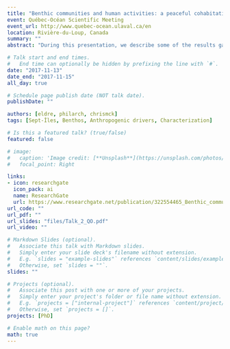 ```yaml
---
title: "Benthic communities and human activities: a peaceful cohabitation?"
event: Québec-Océan Scientific Meeting
event_url: http://www.quebec-ocean.ulaval.ca/en
location: Rivière-du-Loup, Canada
summary: ""
abstract: "During this presentation, we describe some of the results gathered during the 2017 campaign at Sept-Îles."

# Talk start and end times.
#   End time can optionally be hidden by prefixing the line with `#`.
date: "2017-11-13"
date_end: "2017-11-15"
all_day: true

# Schedule page publish date (NOT talk date).
publishDate: ""

authors: [eldre, philarch, chrismck]
tags: [Sept-Îles, Benthos, Anthropogenic drivers, Characterization]

# Is this a featured talk? (true/false)
featured: false

# image:
#   caption: 'Image credit: [**Unsplash**](https://unsplash.com/photos/bzdhc5b3Bxs)'
#   focal_point: Right

links:
- icon: researchgate
  icon_pack: ai
  name: ResearchGate
  url: https://www.researchgate.net/publication/322554465_Benthic_communities_of_Sept-Iles_and_human_activities_a_peaceful_cohabitation
url_code: ""
url_pdf: ""
url_slides: "files/Talk_2_QO.pdf"
url_video: ""

# Markdown Slides (optional).
#   Associate this talk with Markdown slides.
#   Simply enter your slide deck's filename without extension.
#   E.g. `slides = "example-slides"` references `content/slides/example-slides.md`.
#   Otherwise, set `slides = ""`.
slides: ""

# Projects (optional).
#   Associate this post with one or more of your projects.
#   Simply enter your project's folder or file name without extension.
#   E.g. `projects = ["internal-project"]` references `content/project/deep-learning/index.md`.
#   Otherwise, set `projects = []`.
projects: [PhD]

# Enable math on this page?
math: true
---
```

